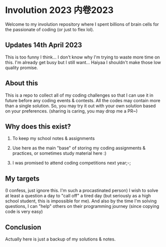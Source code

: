# Involution 2023 内卷2023

Welcome to my involution repository where I spent billions of brain cells for the passionate of coding (or just to flex lol).

## Updates 14th April 2023

This is too funny I think... I don't know why I'm trying to waste more time on this. I'm already get busy but I still want... Haiyaa I shouldn't make those low quality promise.

## About this
This is a repo to collect all of my coding challenges so that I can use it in future before any coding events & contests. All the codes may contain more than a single solution. So, you may try it out with your own solution based on your preferences. (sharing is caring, you may drop me a PR~)

## Why does this exist?
1. To keep my school notes & assignments

2. Use here as the main "base" of storing my coding assignments & practices, or sometimes study material here :)

3. I was promised to attend coding competitions next year;-; 

## My targets
(I confess, just ignore this. I'm such a procastinated person)
I wish to solve at least a question a day to "call off" a tired day (but seriously as a high school student, this is impossible for me). And also by the time I'm solving questions, I can "help" others on their programming journey (since copying code is very easy)

## Conclusion
Actually here is just a backup of my solutions & notes.
